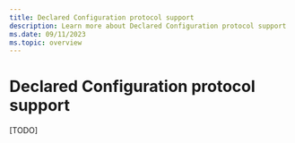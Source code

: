 ```yaml
---
title: Declared Configuration protocol support
description: Learn more about Declared Configuration protocol support
ms.date: 09/11/2023
ms.topic: overview
---
```


# Declared Configuration protocol support

[TODO]
